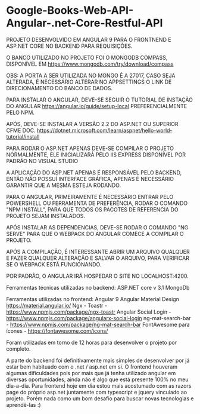 # Google-Books-Web-API-Angular-.net-Core-Restful-API

PROJETO DESENVOLVIDO EM ANGULAR 9 PARA O FRONTNEND E ASP.NET CORE NO BACKEND PARA REQUISIÇÕES.

O BANCO UTILIZADO NO PROJETO FOI O MONGODB COMPASS, DISPONÍVEL EM https://www.mongodb.com/try/download/compass

OBS: A PORTA A SER UTILIZADA NO MONGO É A 27017, CASO SEJA ALTERADA, É NECESSÁRIO ALTERAR NO APPSETTINGS O LINK DE DIRECIONAMENTO DO BANCO DE DADOS.

PARA INSTALAR O ANGULAR, DEVE-SE SEGUIR O TUTORIAL DE INSTAÇÃO DO ANGULAR https://angular.io/guide/setup-local
PREFERENCIALMENTE PELO NPM.

APÓS, DEVE-SE INSTALAR A VERSÃO 2.2 DO ASP.NET OU SUPERIOR CFME DOC. https://dotnet.microsoft.com/learn/aspnet/hello-world-tutorial/install

PARA RODAR O ASP.NET APENAS DEVE-SE COMPILAR O PROJETO NORMALMENTE, ELE INICIALIZARÁ PELO IIS EXPRESS DISPONÍVEL POR PADRÃO NO VISUAL STUDIO

A APLICAÇÃO DO ASP.NET APENAS É RESPONSÁVEL PELO BACKEND, ENTÃO NÃO POSSUÍ INTERFACE GRÁFICA, APENAS É NECESSÁRIO GARANTIR QUE A MESMA ESTEJA RODANDO.

PARA O ANGULAR, PRIMEIRAMENTE É NECESSÁRIO ENTRAR PELO POWERSHELL OU FERRAMENTA DE PREFERÊNCIA, RODAR O COMANDO "NPM INSTALL", PARA QUE TODOS OS PACOTES
DE REFERENCIA DO PROJETO SEJAM INSTALADOS. 

APÓS INSTALAR AS DEPENDENCIAS, DEVE-SE RODAR O COMANDO "NG SERVE" PARA QUE O WEBPACK DO ANGULAR COMECE A COMPILAR O PROJETO.

APÓS A COMPILAÇÃO, É INTERESSANTE ABRIR UM ARQUIVO QUALQUER E FAZER QUALQUER ALTERAÇÃO E SALVAR O ARQUIVO, PARA VERIFICAR SE O WEBPACK ESTÁ FUNCIONANDO.

POR PADRÃO, O ANGULAR IRÁ HOSPEDAR O SITE NO LOCALHOST:4200.


Ferramentas técnicas utilizadas no backend:
ASP.NET core v 3.1
MongoDb

Ferramentas utilizadas no frontend:
Angular 9
Angular Material Design https://material.angular.io/
Ngx - Toastr - https://www.npmjs.com/package/ngx-toastr
Angular Social Login - https://www.npmjs.com/package/angularx-social-login
ng-mat-search-bar - https://www.npmjs.com/package/ng-mat-search-bar
FontAwesome para ícones - https://fontawesome.com/icons/

Foram utilizadas em torno de 12 horas para desenvolver o projeto por completo.

A parte do backend foi definitivamente mais simples de desenvolver por já estar bem habituado com o .net / asp.net em si.
O frontend houveram algumas dificuldades pois por mais que já tenha utilizado angular em diversas oportunidades, ainda não é algo que está presente 100% no meu dia-a-dia. Para frontend hoje em dia estou mais acostumado com as razors page do próprio asp.net juntamente com typescript e jquery vinculado ao projeto. Porém nada como um bom desafio para buscar novas tecnologias e aprendê-las :)
